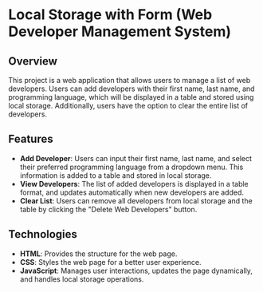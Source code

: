 # Local Storage with Form (Web Developer Management System)

## Overview

This project is a web application that allows users to manage a list of web developers. Users can add developers with their first name, last name, and programming language, which will be displayed in a table and stored using local storage. Additionally, users have the option to clear the entire list of developers.

## Features

- **Add Developer**: Users can input their first name, last name, and select their preferred programming language from a dropdown menu. This information is added to a table and stored in local storage.
- **View Developers**: The list of added developers is displayed in a table format, and updates automatically when new developers are added.
- **Clear List**: Users can remove all developers from local storage and the table by clicking the "Delete Web Developers" button.

## Technologies

- **HTML**: Provides the structure for the web page.
- **CSS**: Styles the web page for a better user experience.
- **JavaScript**: Manages user interactions, updates the page dynamically, and handles local storage operations.
